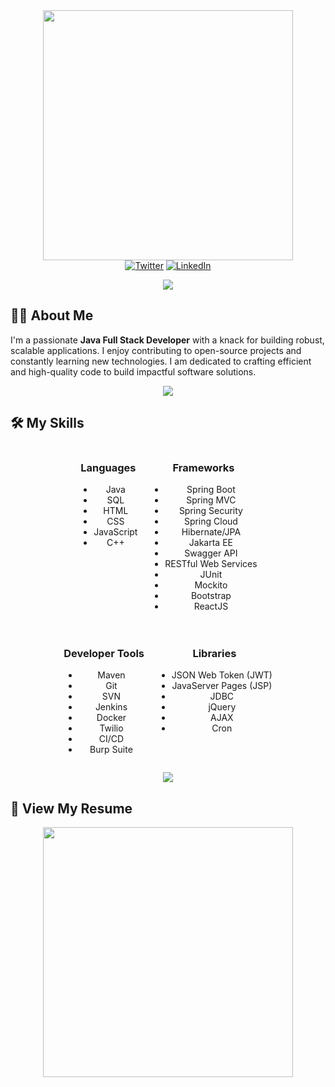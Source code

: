 <div align="center">
  <img width="400" src="https://readme-typing-svg.herokuapp.com?font=JetBrains+Mono&weight=600&size=30&duration=3000&color=2AF7B4&width=535&lines=Hi%2C+I'm+Venkat+Mohan%F0%9F%91%8B;Welcome+to+my+GitHub+profile!"/>
</div>

<div align="center">
  <a href="https://x.com/_mohan_pv"><img src="https://skillicons.dev/icons?i=twitter" alt="Twitter"></a>
  <a href="https://www.linkedin.com/in/mohan-pv"><img src="https://skillicons.dev/icons?i=linkedin" alt="LinkedIn"></a>
</div>

<p align="center"><img src='https://capsule-render.vercel.app/api?type=rect&color=gradient&height=2.5'/></p>

## 👨‍💻 About Me

I'm a passionate **Java Full Stack Developer** with a knack for building robust, scalable applications. I enjoy contributing to open-source projects and constantly learning new technologies. I am dedicated to crafting efficient and high-quality code to build impactful software solutions.

<p align="center"><img src='https://capsule-render.vercel.app/api?type=rect&color=gradient&height=2.5'/></p>

## 🛠️ My Skills

<div align="center">
  <div style="display: flex; justify-content: center; gap: 20px;">
    <div>
      <h3>Languages</h3>
      <ul>
        <li>Java</li>
        <li>SQL</li>
        <li>HTML</li>
        <li>CSS</li>
        <li>JavaScript</li>
        <li>C++</li>
      </ul>
    </div>
    <div>
      <h3>Frameworks</h3>
      <ul>
        <li>Spring Boot</li>
        <li>Spring MVC</li>
        <li>Spring Security</li>
        <li>Spring Cloud</li>
        <li>Hibernate/JPA</li>
        <li>Jakarta EE</li>
        <li>Swagger API</li>
        <li>RESTful Web Services</li>
        <li>JUnit</li>
        <li>Mockito</li>
        <li>Bootstrap</li>
        <li>ReactJS</li>
      </ul>
    </div>
  </div>
  
  <div style="display: flex; justify-content: center; gap: 20px; margin-top: 20px;">
    <div>
      <h3>Developer Tools</h3>
      <ul>
        <li>Maven</li>
        <li>Git</li>
        <li>SVN</li>
        <li>Jenkins</li>
        <li>Docker</li>
        <li>Twilio</li>
        <li>CI/CD</li>
        <li>Burp Suite</li>
      </ul>
    </div>
    <div>
      <h3>Libraries</h3>
      <ul>
        <li>JSON Web Token (JWT)</li>
        <li>JavaServer Pages (JSP)</li>
        <li>JDBC</li>
        <li>jQuery</li>
        <li>AJAX</li>
        <li>Cron</li>
      </ul>
    </div>
  </div>
</div>

<p align="center"><img src='https://capsule-render.vercel.app/api?type=rect&color=gradient&height=2.5'/></p>

## 📄 View My Resume

<div align="center">
  <a href="https://drive.google.com/file/d/16ujXDPoXt5vbwZcN6KIGuJ4YM2maI7K8/view?usp=sharing">
    <img width="400" src="https://readme-typing-svg.herokuapp.com?font=JetBrains+Mono&weight=600&size=25&duration=3000&color=2AF7B4&width=600&lines=Check+Out+My+Resume;Explore+My+Professional+Journey"/>
  </a>
</div>
